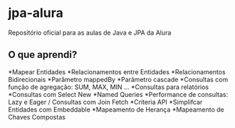 # jpa-alura
Repositório oficial para as aulas de Java e JPA da Alura

## O que aprendi?

*Mapear Entidades
*Relacionamentos entre Entidades
*Relacionamentos Bidirecionais
*Parâmetro mappedBy
*Parâmetro cascade
*Consultas com função de agregação: SUM, MAX, MIN ...
*Consultas para relatórios
*Consultas com Select New
*Named Queries
*Performance de consultas: Lazy e Eager / Consultas com Join Fetch
*Criteria API
*Simplifcar Entidades com Embeddable 
*Mapeamento de Herança
*Mapeamento de Chaves Compostas
